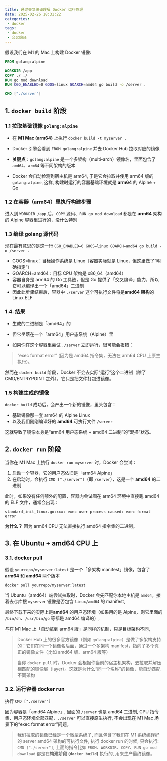 ```yaml
---
title: 通过交叉编译理解 Docker 运行原理
date: 2025-02-26 18:31:22
categories:
 - docker
tags:
 - docker
 - 交叉编译
---
```


假设我们在 M1 的 Mac 上构建 Docker 镜像:

```dockerfile
FROM golang:alpine

WORKDIR /app
COPY ./ ./
RUN go mod download
RUN CGO_ENABLED=0 GOOS=linux GOARCH=amd64 go build -o /server .

CMD ["./server"]
```

## 1. `docker build` 阶段

### 1.1 拉取基础镜像 `golang:alpine`

- 在 **M1 Mac (arm64)** 上执行 `docker build -t myserver .`

- Docker 引擎会看到 `FROM golang:alpine` 并去 Docker Hub 拉取对应的镜像

- **关键点**：`golang:alpine` 是一个多架构（multi-arch）镜像名，里面包含了 `amd64`、`arm64` 等不同架构的版本

- Docker 会自动检测到宿主机是 arm64, 于是它会拉取并使用 arm64 版的 `golang:alpine`, 这样, 构建时运行的容器基础环境就是 **arm64** 的 Alpine + Go

### 1.2 在容器（arm64）里执行构建步骤

进入到 `WORKDIR /app` 后，`COPY` 源码、`RUN go mod download` 都是在 **arm64** 架构的 Alpine 容器里进行的，没什么特别

### 1.3 编译 golang 源代码

现在最有意思的是这一行 `CGO_ENABLED=0 GOOS=linux GOARCH=amd64 go build -o /server .`

- GOOS=linux：目标操作系统是 Linux（容器实际就是 Linux，但这里做了“明确指定”）
- GOARCH=amd64：目标 CPU 架构是 x86_64（amd64）
- 容器自身是 arm64 的 Go 工具链，但是 Go 提供了「交叉编译」能力，所以它可以编译出一个「amd64」二进制
- 因此此步骤结束后，容器中 `./server` 这个可执行文件将是**amd64 架构**的 Linux ELF

### 1.4. 结果

- 生成的二进制是「amd64」的

- 但它坐落在一个「arm64」用户态系统（Alpine）里
- 如果你在这个容器里尝试 `./server` 立即运行，很可能会报错：

> “exec format error” (因为是 amd64 指令集，无法在 arm64 CPU 上原生执行)。

然而在 `docker build` 阶段，Docker 不会去实际“运行”这个二进制（除了 CMD/ENTRYPOINT 之外），它只是把文件打包进镜像。

### 1.5 构建生成的镜像

`docker build` 成功后，会产出一个新的镜像，里头包含：

- 基础镜像那一套 arm64 的 Alpine Linux
- 以及我们刚刚编译好的 **amd64** 可执行文件 `/server`

这就导致了镜像本身是“arm64 用户态系统 + amd64 二进制”的“混搭”状态。

## 2. `docker run` 阶段

当你在 M1 Mac 上执行 `docker run myserver` 时，Docker 会尝试：

1. 启动一个容器，它的用户态依旧是「arm64 Alpine」
2. 在启动时，会执行 `CMD ["./server"]`（即 `/server`），这是一个 **amd64** 的二进制

此时，如果没有任何额外的配置，容器内会试图在 arm64 环境中直接跑 amd64 的 ELF 文件，通常会出现：

```
standard_init_linux.go:xxx: exec user process caused: exec format error
```

**为什么？** 因为 arm64 CPU 无法直接执行 amd64 指令集的二进制。

## 3. 在 Ubuntu + amd64 CPU 上

### 3.1. docker pull

假设 `yourrepo/myserver:latest` 是一个「多架构 manifest」镜像，包含了 **arm64** 和 **amd64** 两个版本

```
docker pull yourrepo/myserver:latest
```

当 Ubuntu（amd64）端尝试拉取时，Docker 会先匹配你本地主机是 `amd64`，接着去仓库搜 `myserver` 镜像是否包含 `linux/amd64` 的 manifest, 

最终下载下来的实际上是**amd64** 的用户态环境（如果用的是 Alpine，则它里面的 `/bin/sh`、`/usr/bin/go` 等都是 amd64 编译的）, 

与在 M1 Mac 上「自动拿到 arm64 版」是同样的机制，只是目标架构不同, 

> Docker Hub 上的很多官方镜像（例如 `golang:alpine`）是做了多架构支持的：它们在同一个镜像名后面，通过一个多架构 manifest，指向了多个真正的镜像文件（比如 amd64 版、arm64 版等）
>
> 当你 `docker pull` 时，Docker 会根据你当前的宿主机架构，去拉取并解压相匹配的镜像层（layer）。这就是为什么“同一个名称”的镜像，能自动匹配不同架构

### 3.2. 运行容器 docker run

执行 `CMD ["./server"]`

因为容器是「amd64 Alpine」, 里面的 `/server` 也是 amd64 二进制, CPU 指令集、用户态环境全部匹配，`./server` 可以直接原生执行, 不会出现在 M1 Mac 场景下的“exec format error”问题。

> 我们拉取的镜像已经是一个微型系统了, 而且包含了我们在 M1 系统编译好的 server amd64 架构的可执行文件,  执行 docker run 的时候, 只会执行: `CMD ["./server"]`, 上面的指令比如 `FROM`、`WORKDIR`、`COPY`、`RUN go mod download` 都是在**构建阶段 (`docker build`)** 执行的, 用来生产最终镜像。